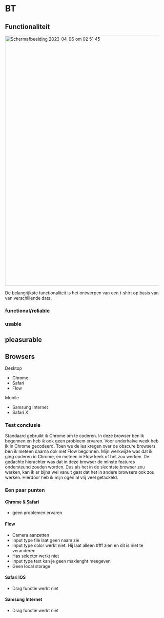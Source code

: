 # BT

## Functionaliteit

<img width="816" alt="Scherm­afbeelding 2023-04-06 om 02 51 45" src="https://user-images.githubusercontent.com/94405795/230245674-16853c52-6038-4730-8170-2ea19ed9fa5b.png">

De belangrijkste functionaliteit is het ontwerpen van een t-shirt op basis van van verschillende data.

### functional/reliable



### usable

## pleasurable

## Browsers

Desktop 
- Chrome 
- Safari
- Flow

Mobile
- Samsung Internet
- Safari X

### Test conclusie

Standaard gebruikt ik Chrome om te coderen. In deze browser ben ik begonnen en heb ik ook geen probleem ervaren. Voor anderhalve week heb ik in Chrome gecodeerd. Toen we de les kregen over de obscure browsers ben ik meteen daarna ook met Flow begonnen. Mijn werkwijze was dat ik ging coderen in Chrome, en meteen in Flow keek of het zou werken. De gedachte hierachter was dat in deze browser de minste features ondersteund zouden worden. Dus als het in de slechtste browser zou werken, kan ik er bijna wel vanuit gaat dat het in andere browsers ook zou werken. Hierdoor heb ik mijn ogen al vrij veel getackeld. 

### Een paar punten

#### Chrome & Safari

- geen problemen ervaren

#### Flow

- Camera aanzetten
- Input type file laat geen naam zie
- Input type color werkt niet. Hij laat alleen #fff zien en dit is niet te veranderen
- Has selector werkt niet
- Input type text kan je geen maxlenght meegeven
- Geen local storage

#### Safari IOS

- Drag functie werkt niet

#### Samsung Internet

- Drag functie werkt niet
